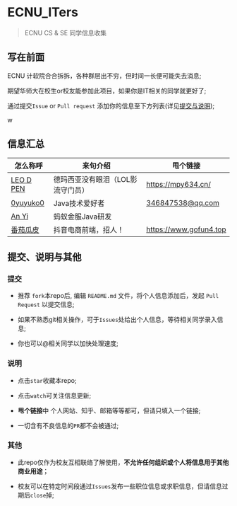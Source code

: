 # ECNU_ITers

> ECNU CS &amp; SE 同学信息收集

## 写在前面

ECNU 计软院合合拆拆，各种群层出不穷，但时间一长便可能失去消息;

期望华师大在校生or校友能参加此项目，如果你是IT相关的同学就更好了;

通过提交`Issue` or `Pull request` 添加你的信息至下方列表(详见[提交与说明](#提交说明与其他));

<!-- 位置留的很宽啊，格式还是整齐一点好嗷 -->
w
## 信息汇总

| 怎么称呼                                            |           来句介绍                     |           甩个链接                       |
| -------------------------------------------------- | ------------------------------------ | --------------------------------------- |
| [LEO D PEN](https://github.com/LEODPEN)            | 德玛西亚没有眼泪（LOL影流守门员）          | https://mpy634.cn/                     |
| [0yuyuko0](https://github.com/0yuyuko0)            | Java技术爱好者          | 346847538@qq.com                     |
| [An Yi](https://github.com/jyannis)                | 蚂蚁金服Java研发          |                      |
| [番茄瓜皮](https://github.com/fun4wut)              | 抖音电商前端，招人！                      | https://www.gofun4.top                |



## 提交、说明与其他

### 提交

+ 推荐 `fork`本repo后, 编辑 `README.md` 文件，将个人信息添加后，发起 `Pull Request` 以提交信息;

+ 如果不熟悉git相关操作，可于`Issues`处给出个人信息，等待相关同学录入信息;

+ 你也可以@相关同学以加快处理速度;

### 说明

+ 点击`star`收藏本repo;

+ 点击`watch`可关注信息更新;

+ **甩个链接**中 个人网站、知乎、邮箱等等都可，但请只填入一个链接;

+ 一切含有不良信息的`PR`都不会被通过;

### 其他

+ 此repo仅作为校友互相联络了解使用，**不允许任何组织或个人将信息用于其他商业用途**；

+ 校友可以在特定时间段通过`Issues`发布一些职位信息或求职信息，但请信息过期后`close`掉;
